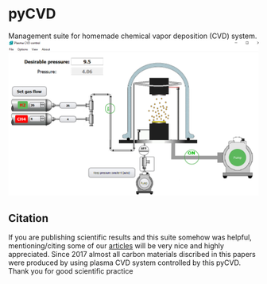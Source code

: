 # pyCVD
Management suite for homemade chemical vapor deposition (CVD) system.
![logo](https://github.com/IRebri/pyCVD/blob/master/artsrc/wiki/plasmaCVD_prtSc.png)

## Citation
If you are publishing scientific results and this suite somehow was helpful, mentioning/citing some of our [articles](https://scholar.google.ru/citations?user=Q8aiUDQAAAAJ&hl=en) will be very nice and highly appreciated. Since 2017 almost all carbon materials discribed in this papers were produced by using plasma CVD system controlled by this pyCVD. Thank you for good scientific practice
